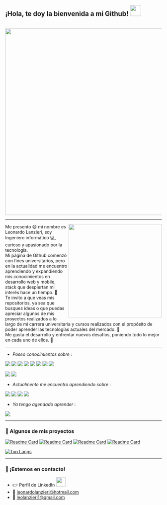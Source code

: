 ## ¡Hola, te doy la bienvenida a mi Github! <img src="https://user-images.githubusercontent.com/21178992/147951206-e12e91ce-c84e-4ee3-b92b-11d470da9534.gif" width=35> 
<br>
<div align=center>
<img src="https://user-images.githubusercontent.com/21178992/147946997-8668bbc7-1eb1-4c4c-b2df-f27115e879e2.gif" width=600/>
</div>

<hr>

<div>
<p>
  <img src="https://user-images.githubusercontent.com/21178992/147957921-f18a8357-4543-440c-891a-7bc1dcbd7def.gif" align="right" width=300/>
Me presento 😄 mi nombre es Leonardo Lanzieri, soy Ingeniero informático 💻, curioso y apasionado por la tecnología. <br>
Mi página de Github comenzó con fines universitarios, pero en la actualidad me encuentro aprendiendo y expandiendo mis conocimientos en desarrollo web y mobile, stack que despiertan mi interés hace un tiempo. 👀<br>
Te invito a que veas mis repositorios, ya sea que busques ideas o que puedas apreciar algunos de mis proyectos realizados a lo largo de mi carrera universitaria y cursos realizados con el propósito de poder aprender las tecnologías actuales del mercado. 🧠<br>
Me gusta el desarrollo y enfrentar nuevos desafíos, poniendo todo lo mejor en cada uno de ellos. 💪 
</p>
</div>

<hr>

- *Poseo conocimientos sobre* :
<p>
  <img src="https://img.shields.io/badge/HTML5-E34F26?style=for-the-badge&logo=html5&logoColor=white"/>
  <img src="https://img.shields.io/badge/CSS3-1572B6?style=for-the-badge&logo=css3&logoColor=white"/>
  <img src="https://img.shields.io/badge/JavaScript-323330?style=for-the-badge&logo=javascript&logoColor=F7DF1E"/>
  <img src="https://img.shields.io/badge/Bootstrap-563D7C?style=for-the-badge&logo=bootstrap&logoColor=white"/>
  <img src="https://img.shields.io/badge/MongoDB-4EA94B?style=for-the-badge&logo=mongodb&logoColor=white"/>
   <img src="https://img.shields.io/badge/Express.js-404D59?style=for-the-badge"/>
  <img src="https://img.shields.io/badge/Node.js-43853D?style=for-the-badge&logo=node.js&logoColor=white"/>
  <img src="https://img.shields.io/badge/React-20232A?style=for-the-badge&logo=react&logoColor=61DAFB"/>
  </p>
  
  <p>
  <img src="https://img.shields.io/badge/C-00599C?style=for-the-badge&logo=c&logoColor=white"/>
  
  <img src="https://img.shields.io/badge/Android-3DDC84?style=for-the-badge&logo=android&logoColor=white"/>
   </p>
  
- *Actualmente me encuentro aprendiendo sobre* : 
<p>
 <img src="https://img.shields.io/badge/React_Native-20232A?style=for-the-badge&logo=react&logoColor=61DAFB"/>
  <img src="https://img.shields.io/badge/C%23-239120?style=for-the-badge&logo=c-sharp&logoColor=white"/>
 <img src="https://img.shields.io/badge/.NET-5C2D91?style=for-the-badge&logo=.net&logoColor=white"/>
  <img src="https://img.shields.io/badge/Microsoft_Azure-0089D6?style=for-the-badge&logo=microsoft-azure&logoColor=white"/>
  </p>

- *Ya tengo agendado aprender* : 
<p>
  <img src="https://img.shields.io/badge/Angular-DD0031?style=for-the-badge&logo=angular&logoColor=white"/>
  </p>
  
  <hr>
  
 ### 👾 Algunos de mis proyectos 
  
  [![Readme Card](https://github-readme-stats.vercel.app/api/pin/?username=LLanzieri&repo=TP-integrador-sitio-web)](https://github.com/LLanzieri/TP-integrador-sitio-web)
   [![Readme Card](https://github-readme-stats.vercel.app/api/pin/?username=LLanzieri&repo=TP-integrador-back)](https://github.com/LLanzieri/TP-integrador-back)
    [![Readme Card](https://github-readme-stats.vercel.app/api/pin/?username=LLanzieri&repo=TP-integrador-React)](https://github.com/LLanzieri/TP-integrador-React)
    [![Readme Card](https://github-readme-stats.vercel.app/api/pin/?username=LLanzieri&repo=Skinner_App)](https://github.com/LLanzieri/Skinner_App)
    
  [![Top Langs](https://github-readme-stats.vercel.app/api/top-langs/?username=LLanzieri&layout=compact)](https://github.com/LLanzieri)
  
  <hr>
  
   ### 💬 ¡Estemos en contacto!
  
  - 👉 Perfil de LinkedIn <a href="https://www.linkedin.com/in/leonardo-agustin-lanzieri-33154717b/"> <img src="https://user-images.githubusercontent.com/21178992/147962319-3ea6ad9b-2313-4ecb-8004-a41ffddad2ea.png" width=30/></a>
  - 📧 leonardolanzieri@hotmail.com
  - 📧 leolanzieri1@gmail.com
